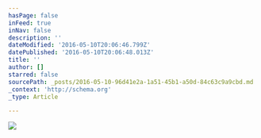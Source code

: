 ```yaml
---
hasPage: false
inFeed: true
inNav: false
description: ''
dateModified: '2016-05-10T20:06:46.799Z'
datePublished: '2016-05-10T20:06:48.013Z'
title: ''
author: []
starred: false
sourcePath: _posts/2016-05-10-96d41e2a-1a51-45b1-a50d-84c63c9a9cbd.md
_context: 'http://schema.org'
_type: Article

---
```

![](https://the-grid-user-content.s3-us-west-2.amazonaws.com/2269cb50-9d7f-494b-9a2c-cca04e937cc5.png)